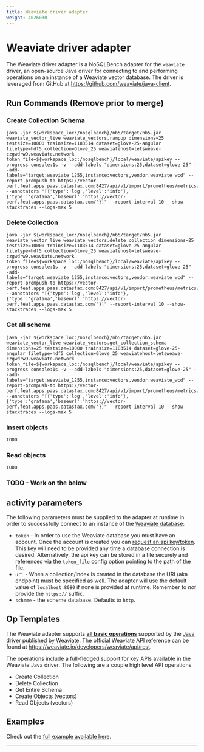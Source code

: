```yaml
---
title: Weaviate driver adapter
weight: 4026030
---
```

# Weaviate driver adapter

The Weaviate driver adapter is a NoSQLBench adapter for the `weaviate` driver, an open-source Java driver
for connecting to and performing operations on an instance of a Weaviate vector database. The driver is 
leveraged from GitHub at https://github.com/weaviate/java-client.

## Run Commands (Remove prior to merge)

### Create Collection Schema
```
java -jar ${workspace_loc:/nosqlbench}/nb5/target/nb5.jar weaviate_vector_live weaviate_vectors.rampup dimensions=25 testsize=10000 trainsize=1183514 dataset=glove-25-angular filetype=hdf5 collection=Glove_25 weaviatehost=letsweave-czgwdrw9.weaviate.network token_file=${workspace_loc:/nosqlbench}/local/weaviate/apikey --progress console:1s -v --add-labels "dimensions:25,dataset=glove-25" --add-labels="target:weaviate_1255,instance:vectors,vendor:weaviate_wcd" --report-prompush-to https://vector-perf.feat.apps.paas.datastax.com:8427/api/v1/import/prometheus/metrics/job/nosqlbench/instance/vectors --annotators "[{'type':'log','level':'info'},{'type':'grafana','baseurl':'https://vector-perf.feat.apps.paas.datastax.com/'}]" --report-interval 10 --show-stacktraces --logs-max 5
```

### Delete Collection
```
java -jar ${workspace_loc:/nosqlbench}/nb5/target/nb5.jar weaviate_vector_live weaviate_vectors.delete_collection dimensions=25 testsize=10000 trainsize=1183514 dataset=glove-25-angular filetype=hdf5 collection=Glove_25 weaviatehost=letsweave-czgwdrw9.weaviate.network token_file=${workspace_loc:/nosqlbench}/local/weaviate/apikey --progress console:1s -v --add-labels "dimensions:25,dataset=glove-25" --add-labels="target:weaviate_1255,instance:vectors,vendor:weaviate_wcd" --report-prompush-to https://vector-perf.feat.apps.paas.datastax.com:8427/api/v1/import/prometheus/metrics/job/nosqlbench/instance/vectors --annotators "[{'type':'log','level':'info'},{'type':'grafana','baseurl':'https://vector-perf.feat.apps.paas.datastax.com/'}]" --report-interval 10 --show-stacktraces --logs-max 5
```

### Get all schema
```
java -jar ${workspace_loc:/nosqlbench}/nb5/target/nb5.jar weaviate_vector_live weaviate_vectors.get_collection_schema dimensions=25 testsize=10000 trainsize=1183514 dataset=glove-25-angular filetype=hdf5 collection=Glove_25 weaviatehost=letsweave-czgwdrw9.weaviate.network token_file=${workspace_loc:/nosqlbench}/local/weaviate/apikey --progress console:1s -v --add-labels "dimensions:25,dataset=glove-25" --add-labels="target:weaviate_1255,instance:vectors,vendor:weaviate_wcd" --report-prompush-to https://vector-perf.feat.apps.paas.datastax.com:8427/api/v1/import/prometheus/metrics/job/nosqlbench/instance/vectors --annotators "[{'type':'log','level':'info'},{'type':'grafana','baseurl':'https://vector-perf.feat.apps.paas.datastax.com/'}]" --report-interval 10 --show-stacktraces --logs-max 5
```

### Insert objects
```
TODO
```

### Read objects
```
TODO
```

### TODO - Work on the below

## activity parameters

The following parameters must be supplied to the adapter at runtime in order to successfully connect to an
instance of the [Weaviate database](https://weaviate.io/developers/weaviate):

* `token` - In order to use the Weaviate database you must have an account. Once the account is created you can [request
  an api key/token](https://weaviate.io/developers/wcs/quickstart#explore-the-details-panel). This key will need to be 
  provided any time a database connection is desired. Alternatively, the api key can be stored in a file securely and 
  referenced via the `token_file` config option pointing to the path of the file.
* `uri` - When a collection/index is created in the database the URI (aka endpoint) must be specified as well. The adapter will
  use the default value of `localhost:8080` if none is provided at runtime. Remember to *not* provide the `https://`
  suffix.
* `scheme` - the scheme database. Defaults to `http`.

## Op Templates

The Weaviate adapter supports [**all basic operations**](../java/io/nosqlbench/adapter/weaviate/ops) supported by the [Java
driver published by Weaviate](https://github.com/weaviate/java-client). The official Weaviate API reference can be found at
https://weaviate.io/developers/weaviate/api/rest.

The operations include a full-fledged support for key APIs available in the Weaviate Java driver.
The following are a couple high level API operations.

* Create Collection
* Delete Collection
* Get Entire Schema
* Create Objects (vectors)
* Read Objects (vectors)

## Examples

Check out the [full example available here](./activities/weaviate_vectors_live.yaml).

---
